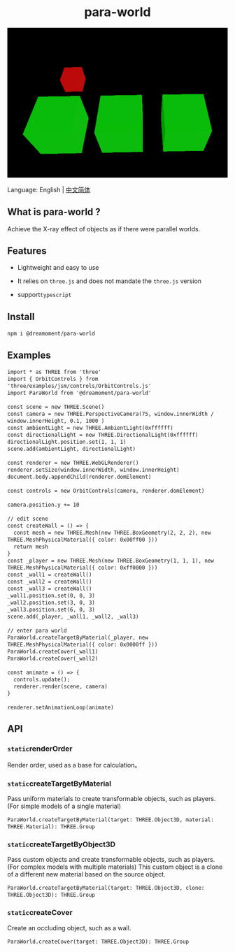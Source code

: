 <h1 align="center">para-world</h1>

![](/docs/preview.gif)

Language: English | [中文简体](README_zh_cn.md)

## What is para-world ?

Achieve the X-ray effect of objects as if there were parallel worlds.

## Features

- Lightweight and easy to use

- It relies on `three.js` and does not mandate the `three.js` version

- support`typescript`

## Install

```agsl
npm i @dreamoment/para-world
```

## Examples

```
import * as THREE from 'three'
import { OrbitControls } from 'three/examples/jsm/controls/OrbitControls.js'
import ParaWorld from '@dreamoment/para-world'

const scene = new THREE.Scene()
const camera = new THREE.PerspectiveCamera(75, window.innerWidth / window.innerHeight, 0.1, 1000 )
const ambientLight = new THREE.AmbientLight(0xffffff)
const directionalLight = new THREE.DirectionalLight(0xffffff)
directionalLight.position.set(1, 1, 1)
scene.add(ambientLight, directionalLight)

const renderer = new THREE.WebGLRenderer()
renderer.setSize(window.innerWidth, window.innerHeight)
document.body.appendChild(renderer.domElement)

const controls = new OrbitControls(camera, renderer.domElement)

camera.position.y += 10

// edit scene
const createWall = () => {
  const mesh = new THREE.Mesh(new THREE.BoxGeometry(2, 2, 2), new THREE.MeshPhysicalMaterial({ color: 0x00ff00 }))
  return mesh
}
const _player = new THREE.Mesh(new THREE.BoxGeometry(1, 1, 1), new THREE.MeshPhysicalMaterial({ color: 0xff0000 }))
const _wall1 = createWall()
const _wall2 = createWall()
const _wall3 = createWall()
_wall1.position.set(0, 0, 3)
_wall2.position.set(3, 0, 3)
_wall3.position.set(6, 0, 3)
scene.add(_player, _wall1, _wall2, _wall3)

// enter para world
ParaWorld.createTargetByMaterial(_player, new THREE.MeshPhysicalMaterial({ color: 0x0000ff }))
ParaWorld.createCover(_wall1)
ParaWorld.createCover(_wall2)

const animate = () => {
  controls.update();
  renderer.render(scene, camera)
}

renderer.setAnimationLoop(animate)
```

## API

### `static`renderOrder

Render order, used as a base for calculation。

### `static`createTargetByMaterial

Pass uniform materials to create transformable objects, such as players. (For simple models of a single material)

```
ParaWorld.createTargetByMaterial(target: THREE.Object3D, material: THREE.Material): THREE.Group
```

### `static`createTargetByObject3D

Pass custom objects and create transformable objects, such as players. (For complex models with multiple materials) This custom object is a clone of a different new material based on the source object.

```
ParaWorld.createTargetByMaterial(target: THREE.Object3D, clone: THREE.Object3D): THREE.Group
```

### `static`createCover

Create an occluding object, such as a wall.

```
ParaWorld.createCover(target: THREE.Object3D): THREE.Group
```
